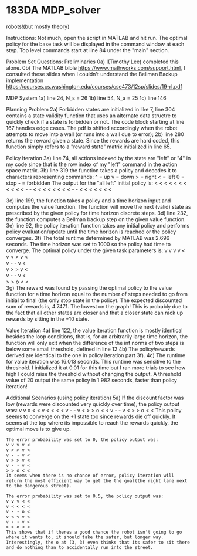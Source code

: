 # 183DA MDP_solver
robots!(but mostly theory)

Instructions:
Not much, open the script in MATLAB and hit run. The optimal policy for the base task will be displayed in the command window at each step. Top level commands start at line 84 under the "main" section.

Problem Set Questions:
Preliminaries
0a) I(Timothy Lee) completed this alone.
0b) The MATLAB bible
    https://www.mathworks.com/support.html,
    I consulted these slides when I couldn't understand the Bellman Backup implementation
    https://courses.cs.washington.edu/courses/cse473/12sp/slides/19-rl.pdf

MDP System
1a) line 24, N_s = 26
1b) line 54, N_a = 25
1c) line 146

Planning Problem
2a) Forbidden states are initialized in like 7, line 304 contains a state validity function that uses an alternate data         structre to quickly check if a state is forbidden or not. The code block starting at line 167 handles edge cases. The pdf is shifted accordingly when the robot attempts to move into a wall (or runs into a wall due to error);
2b) line 280 returns the reward given a state. Since the rewards are hard coded, this function simply refers to a "reward state" matrix initialized in line 65.

Policy Iteration
3a) line 74, all actions indexed by the state are "left" or "4" in my code since that is the row index of my "left" command in the action space matrix.
3b) line 319 the function takes a policy and decodes it to characters representing commands:
    ^ = up
    v = down
    > = right
    < = left
    0 = stop
    - = forbidden
    The output for the "all left" initial policy is:
    < < < < <
    < < < < <
    < - - < <
    < < < < <
    < - - < <
    < < < < <

3c) line 199, the function takes a policy and a time horizon input and computes the value function. The function will move the next (valid) state as prescribed by the given policy for time horizon discrete steps.
3d) line 232, the function computes a Bellman backup step on the given value function.
3e) line 92, the policy iteration function takes any initial policy and performs policy evaluation/update until the time horizon is reached or the policy converges.
3f) The total runtime determined by MATLAB was 2.696 seconds. The time horizon was set to 1000 so the policy had time to converge. The optimal policy under the given task parameters is:
    v	v	v	v	<	
    v	<	>	v	<	
    v	-	-	v	<	
    v	>	>	v	<	
    v	-	-	v	<	
    >	>	o	<	<	
3g) The reward was found by passing the optimal policy to the value function for a time horizon equal to the number of steps needed to go from initial to final (the only stop state in the policy). The expected discounted sum of rewards is, 4.7471. The lowest on the graph! This is probably due to the fact that all other states are closer and that a closer state can rack up rewards by sitting in the +10 state.

Value Iteration
4a) line 122, the value iteration function is mostly identical besides the loop conditions, that is, for an arbitrarily large time horizon, the function will only exit when the difference of the inf norms of two steps is below some small threshold, defined in line 12
4b) The policy/rewards derived are identical to the one in policy iteration part 3f).
4c) The runtime for value iteration was 16.013 seconds. This runtime was sensitive to the threshold. I initialized it at 0.01 for this time but I ran more trials to see how high I could raise the threshold without changing the output. A threshold value of 20 output the same policy in 1.982 seconds, faster than policy iteration!

Additional Scenarios (using policy iteration)
5a) If the discount factor was low (rewards were discounted very quickly over time), the policy output was:
    v v o < <
    v < < < <
    v - - v <
    > > o < <
    v - - v <
    > > o < <
    This policy seems to converge on the +1 state too since rewards die off quickly. It seems at the top where its      impossible to reach the rewards quickly, the optimal move is to give up.
    
    The error probability was set to 0, the policy output was:
    v v v v <
    v > > v <
    v - - v <
    v > > v <
    v - - v <
    > > o < <
    It seems when there is no chance of error, policy iteration will return the most efficient way to get the the goal(the right lane next to the dangerous street).
    
    The error probability was set to 0.5, the policy output was:
    v v v < <
    v < < < <
    v - - o <
    v < < v <
    v - - v <
    > > o < <
    This shows that if theres a good chance the robot isn't going to go where it wants to, it should take the safer, but longer way. Interestingly, the o at (3, 3) even thinks that its safer to sit there and do nothing than to accidentally run into the street.
